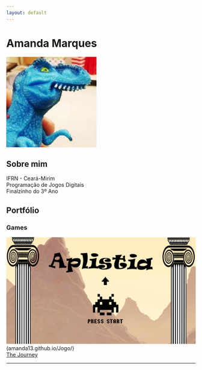 ```yaml
---
layout: default
---
```

# Amanda Marques   
![](dinofauro.png)


## Sobre mim
  IFRN - Ceará-Mirim   
  Programação de Jogos Digitais   
  Finalzinho do 3º Ano   
  
## Portfólio   
### Games

[![](aplistia.png)](https://amanda13.github.io/Aplistia/)   
(amanda13.github.io/Jogo/)   
[The Journey](amanda13.github.io/TheJourney/)





* * *

[//]: # (Não aparece)


